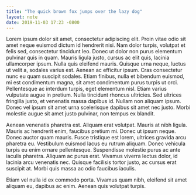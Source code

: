 ```yaml
---
title: "The quick brown fox jumps over the lazy dog"
layout: note
date: 2019-11-03 17:23 -0800
---
```


Lorem ipsum dolor sit amet, consectetur adipiscing elit. Proin vitae odio sit amet neque euismod dictum id hendrerit nisi. Nam dolor turpis, volutpat et felis sed, consectetur tincidunt leo. Donec ut dolor non purus elementum pulvinar quis in quam. Mauris ligula justo, cursus ac elit quis, lacinia ullamcorper ipsum. Nulla quis eleifend mauris. Quisque urna neque, luctus ut velit a, sodales varius est. Aenean ac efficitur ipsum. Cras consectetur nunc eu quam suscipit sodales. Etiam finibus, nulla et bibendum euismod, mi est condimentum magna, sit amet condimentum purus turpis ut orci. Pellentesque ac interdum turpis, eget elementum nisl. Etiam varius vulputate augue in pretium. Nulla tincidunt rhoncus ultricies. Sed ultrices fringilla justo, et venenatis massa dapibus id. Nullam non aliquam ipsum. Donec vel ipsum sit amet urna scelerisque dapibus sit amet nec justo. Morbi molestie augue sit amet justo pulvinar, non tempus ex blandit.

Aenean venenatis pharetra est. Aliquam erat volutpat. Mauris at nibh ligula. Mauris ac hendrerit enim, faucibus pretium mi. Donec ut ipsum neque. Donec auctor quam mauris. Fusce tristique est lorem, ultrices gravida arcu pharetra eu. Vestibulum euismod lacus eu rutrum aliquam. Donec vehicula turpis eu enim ornare pellentesque. Suspendisse molestie purus ac ante iaculis pharetra. Aliquam ac purus erat. Vivamus viverra lectus dolor, id lacinia arcu venenatis nec. Quisque facilisis tortor justo, ac cursus erat suscipit at. Morbi quis massa ac odio faucibus iaculis.

Etiam vel nulla id ex commodo porta. Vivamus quam nibh, eleifend sit amet aliquam eu, dapibus ac enim. Aenean quis volutpat turpis.
